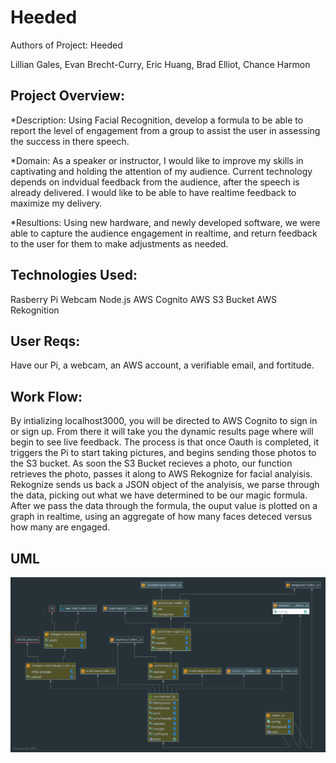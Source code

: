 # Heeded

Authors of Project: Heeded

Lillian Gales, Evan Brecht-Curry, Eric Huang, Brad Elliot, Chance Harmon

## Project Overview:

*Description: Using Facial Recognition, develop a formula to be able to report the level of engagement from a group to assist the user in assessing the success in there speech.

*Domain: As a speaker or instructor, I would like to improve my skills in captivating and holding the attention of my audience. Current technology depends on indvidual feedback from the audience, after the speech is already delivered. I would like to be able to have realtime feedback to maximize my delivery.

*Resultions: Using new hardware, and newly developed software, we were able to capture the audience engagement in realtime, and return feedback to the user for them to make adjustments as needed.

## Technologies Used:
Rasberry Pi
Webcam
Node.js
AWS Cognito
AWS S3 Bucket
AWS Rekognition

## User Reqs:
Have our Pi, a webcam, an AWS account, a verifiable email, and fortitude.

## Work Flow:
By intializing localhost3000, you will be directed to AWS Cognito to sign in or sign up. From there it will take you the dynamic results page where will begin to see live feedback. The process is that once Oauth is completed, it triggers the Pi to start taking pictures, and begins sending those photos to the S3 bucket. As soon the S3 Bucket recieves a photo, our function retrieves the photo, passes it along to AWS Rekognize for facial analyisis. Rekognize sends us back a JSON object of the analyisis, we parse through the data, picking out what we have determined to be our magic formula. After we pass the data through the formula, the ouput value is plotted on a graph in realtime, using an aggregate of how many faces deteced versus how many are engaged.

 ## UML
![UML](uml.png)


